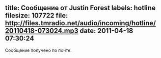 title: Сообщение от Justin Forest
labels: hotline
filesize: 107722
file: http://files.tmradio.net/audio/incoming/hotline/20110418-073024.mp3
date: 2011-04-18 07:30:24
---
Сообщение получено по почте.